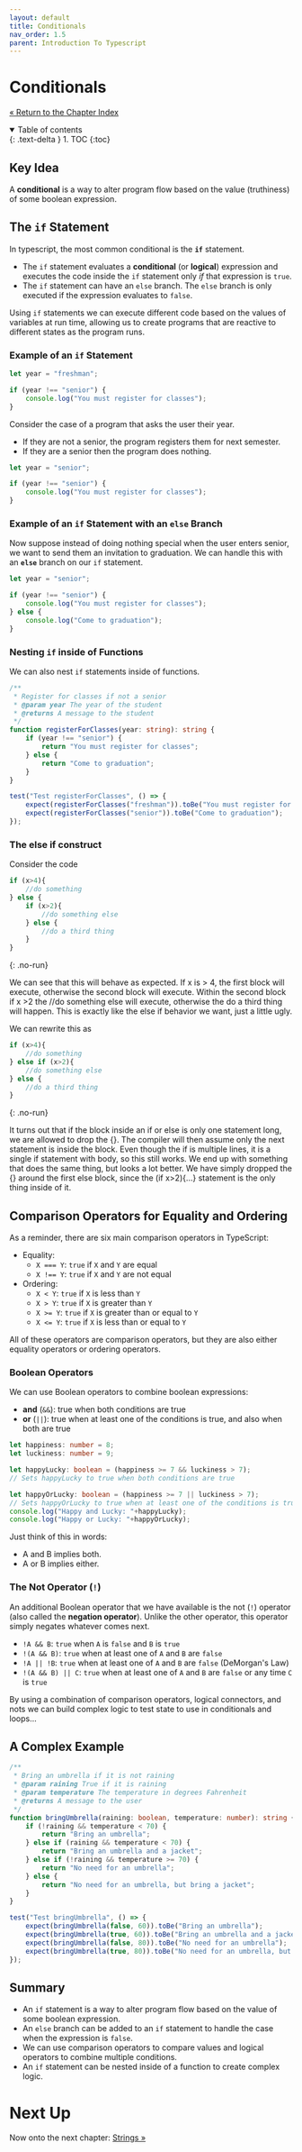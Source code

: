 ```yaml
---
layout: default
title: Conditionals
nav_order: 1.5
parent: Introduction To Typescript
---
```


# Conditionals

[&laquo; Return to the Chapter Index](index.md)

<details open markdown="block">
  <summary>
    Table of contents
  </summary>
  {: .text-delta }
1. TOC
{:toc}
</details>

## Key Idea

A  __conditional__  is a way to alter program flow based on the value (truthiness) of some boolean expression.

## The `if` Statement

In typescript, the most common conditional is the  __`if`__ statement.

* The `if` statement evaluates a __conditional__ (or __logical__) expression and executes the code inside the `if` statement only _if_ that expression is `true`.
* The `if` statement can have an `else` branch. The `else` branch is only executed if the expression evaluates to `false`.

Using `if` statements we can execute different code based on the values of variables at run time, allowing us to create programs that are reactive to different states as the program runs.

### Example of an `if` Statement

```typescript
let year = "freshman";

if (year !== "senior") {
    console.log("You must register for classes");
}
```

Consider the case of a program that asks the user their year.
* If they are not a senior, the program registers them for next semester.
* If they are a senior then the program does nothing.

```typescript
let year = "senior";

if (year !== "senior") {
    console.log("You must register for classes");
}
```

### Example of an `if` Statement with an `else` Branch

Now suppose instead of doing nothing special when the user enters senior, we want to send them an invitation to graduation.
We can handle this with an  __`else`__ branch on our `if` statement.

```typescript
let year = "senior";

if (year !== "senior") {
    console.log("You must register for classes");
} else {
    console.log("Come to graduation");
}
```

### Nesting `if` inside of Functions

We can also nest `if` statements inside of functions.

```typescript
/**
 * Register for classes if not a senior
 * @param year The year of the student
 * @returns A message to the student
 */
function registerForClasses(year: string): string {
    if (year !== "senior") {
        return "You must register for classes";
    } else {
        return "Come to graduation";
    }
}

test("Test registerForClasses", () => {
    expect(registerForClasses("freshman")).toBe("You must register for classes");
    expect(registerForClasses("senior")).toBe("Come to graduation");
});
```
### The else if construct
Consider the code
```typescript
if (x>4){
    //do something
} else {
    if (x>2){
        //do something else
    } else {
        //do a third thing
    }
}
```
{: .no-run}

We can see that this will behave as expected.
If x is > 4, the first block will execute, otherwise the second block will execute.  Within the second block if x >2 the //do something else will execute, otherwise the do a third thing will happen. This is exactly like the else if behavior we want, just a little ugly.

We can rewrite this as
```typescript
if (x>4){
    //do something
} else if (x>2){
    //do something else
} else {
    //do a third thing
}
```
{: .no-run}

It turns out that if the block inside an if or else is only one statement long, we are allowed to drop the {}.  The compiler will then assume only the next statement is inside the block. Even though the if is multiple lines, it is a single if statement with body, so this still works.
We end up with something that does the same thing, but looks a lot better.
We have simply dropped the {} around the first else block, since the (if x>2){...} statement is the only thing inside of it.

## Comparison Operators for Equality and Ordering

As a reminder, there are six main comparison operators in TypeScript:

* Equality:
  * `X === Y`: `true` if `X` and `Y` are equal
  * `X !== Y`: `true` if `X` and `Y` are not equal
* Ordering:
  * `X < Y`: `true` if `X` is less than `Y`
  * `X > Y`: `true` if `X` is greater than `Y`
  * `X >= Y`: `true` if `X` is greater than or equal to `Y`
  * `X <= Y`: `true` if `X` is less than or equal to `Y`

All of these operators are comparison operators, but they are also either equality operators or ordering operators.

### Boolean Operators

We can use Boolean operators to combine boolean expressions:
* __and__ (`&&`): true when both conditions are true
* __or__ (`||`): true when at least one of the conditions is true, and also when both are true

```typescript
let happiness: number = 8;
let luckiness: number = 9;

let happyLucky: boolean = (happiness >= 7 && luckiness > 7);
// Sets happyLucky to true when both conditions are true

let happyOrLucky: boolean = (happiness >= 7 || luckiness > 7);
// Sets happyOrLucky to true when at least one of the conditions is true
console.log("Happy and Lucky: "+happyLucky);
console.log("Happy or Lucky: "+happyOrLucky);
```

Just think of this in words:
* A and B implies both.
* A or B implies either.

### The Not Operator (`!`)

An additional Boolean operator that we have available is the not (`!`) operator (also called the __negation operator__).
Unlike the other operator, this operator simply negates whatever comes next.

* `!A && B`: `true` when `A` is `false` and `B` is `true`
* `!(A && B)`: `true` when at least one of `A` and `B` are `false`
* `!A || !B`: `true` when at least one of `A` and `B` are `false` (DeMorgan's Law)
* `!(A && B) || C`: `true` when at least one of `A` and `B` are `false` or any time `C` is `true`

By using a combination of comparison operators, logical connectors, and nots we can build complex logic to test state to use in conditionals and loops...

## A Complex Example

```typescript
/**
 * Bring an umbrella if it is not raining
 * @param raining True if it is raining
 * @param temperature The temperature in degrees Fahrenheit
 * @returns A message to the user
 */
function bringUmbrella(raining: boolean, temperature: number): string {
    if (!raining && temperature < 70) {
        return "Bring an umbrella";
    } else if (raining && temperature < 70) {
        return "Bring an umbrella and a jacket";
    } else if (!raining && temperature >= 70) {
        return "No need for an umbrella";
    } else {
        return "No need for an umbrella, but bring a jacket";
    }
}

test("Test bringUmbrella", () => {
    expect(bringUmbrella(false, 60)).toBe("Bring an umbrella");
    expect(bringUmbrella(true, 60)).toBe("Bring an umbrella and a jacket");
    expect(bringUmbrella(false, 80)).toBe("No need for an umbrella");
    expect(bringUmbrella(true, 80)).toBe("No need for an umbrella, but bring a jacket");
});
```

## Summary

* An `if` statement is a way to alter program flow based on the value of some boolean expression. 
* An `else` branch can be added to an `if` statement to handle the case when the expression is `false`.
* We can use comparison operators to compare values and logical operators to combine multiple conditions. 
* An `if` statement can be nested inside of a function to create complex logic.

# Next Up

Now onto the next chapter: [Strings &raquo;](../1-typescript/strings.md)